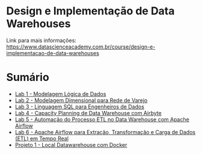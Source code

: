 # Design e Implementação de Data Warehouses

Link para mais informações: https://www.datascienceacademy.com.br/course/design-e-implementacao-de-data-warehouses

# Sumário

- [Lab 1 - Modelagem Lógica de Dados](./Lab%201%20-%20Modelagem%20Lógica%20de%20Dados/) 
- [Lab 2 - Modelagem Dimensional para Rede de Varejo](./Lab%202%20-%20Modelagem%20Dimensional%20para%20Rede%20de%20Varejo/)
- [Lab 3 - Linguagem SQL para Engenheiros de Dados](./Lab%203%20-%20Linguagem%20SQL%20para%20Engenheiros%20de%20Dados/)
- [Lab 4 - Capacity Planning de Data Warehouse com Airbyte](./Lab%204%20-%20Capacity%20Planning%20de%20Data%20Warehouse%20com%20Airbyte/)
- [Lab 5 - Automação do Processo ETL no Data Warehouse com Apache Airflow](./Lab%205%20-%20Automação%20do%20Processo%20ETL%20no%20Data%20Warehouse%20com%20Apache%20Airflow/)
- [Lab 6 - Apache Airflow para Extração, Transformação e Carga de Dados (ETL) em Tempo Real](./Lab%206%20-%20Apache%20Airflow%20para%20Extração,%20Transformação%20e%20Carga%20de%20Dados%20(ETL)%20em%20Tempo%20Real/)
- [Projeto 1 - Local Datawarehouse com Docker](./Projeto%201%20-%20Local%20Datawarehouse%20com%20Docker/)